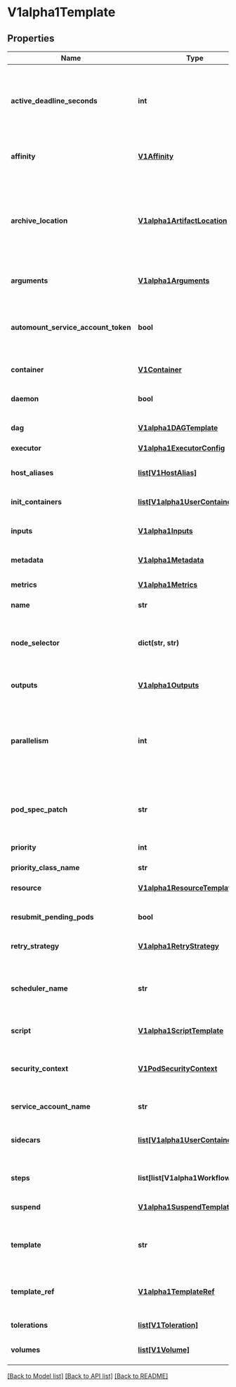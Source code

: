# V1alpha1Template

## Properties
Name | Type | Description | Notes
------------ | ------------- | ------------- | -------------
**active_deadline_seconds** | **int** | Optional duration in seconds relative to the StartTime that the pod may be active on a node before the system actively tries to terminate the pod; value must be positive integer This field is only applicable to container and script templates. | [optional] 
**affinity** | [**V1Affinity**](V1Affinity.md) | Affinity sets the pod&#39;s scheduling constraints Overrides the affinity set at the workflow level (if any) | [optional] 
**archive_location** | [**V1alpha1ArtifactLocation**](V1alpha1ArtifactLocation.md) | Location in which all files related to the step will be stored (logs, artifacts, etc...). Can be overridden by individual items in Outputs. If omitted, will use the default artifact repository location configured in the controller, appended with the &lt;workflowname&gt;/&lt;nodename&gt; in the key. | [optional] 
**arguments** | [**V1alpha1Arguments**](V1alpha1Arguments.md) | Arguments hold arguments to the template. DEPRECATED: This field is not used. | [optional] 
**automount_service_account_token** | **bool** | AutomountServiceAccountToken indicates whether a service account token should be automatically mounted in pods. ServiceAccountName of ExecutorConfig must be specified if this value is false. | [optional] 
**container** | [**V1Container**](V1Container.md) | Container is the main container image to run in the pod | [optional] 
**daemon** | **bool** | Deamon will allow a workflow to proceed to the next step so long as the container reaches readiness | [optional] 
**dag** | [**V1alpha1DAGTemplate**](V1alpha1DAGTemplate.md) | DAG template subtype which runs a DAG | [optional] 
**executor** | [**V1alpha1ExecutorConfig**](V1alpha1ExecutorConfig.md) | Executor holds configurations of the executor container. | [optional] 
**host_aliases** | [**list[V1HostAlias]**](V1HostAlias.md) | HostAliases is an optional list of hosts and IPs that will be injected into the pod spec | [optional] 
**init_containers** | [**list[V1alpha1UserContainer]**](V1alpha1UserContainer.md) | InitContainers is a list of containers which run before the main container. | [optional] 
**inputs** | [**V1alpha1Inputs**](V1alpha1Inputs.md) | Inputs describe what inputs parameters and artifacts are supplied to this template | [optional] 
**metadata** | [**V1alpha1Metadata**](V1alpha1Metadata.md) | Metdata sets the pods&#39;s metadata, i.e. annotations and labels | [optional] 
**metrics** | [**V1alpha1Metrics**](V1alpha1Metrics.md) | Metrics are a list of metrics emitted from this template | [optional] 
**name** | **str** | Name is the name of the template | 
**node_selector** | **dict(str, str)** | NodeSelector is a selector to schedule this step of the workflow to be run on the selected node(s). Overrides the selector set at the workflow level. | [optional] 
**outputs** | [**V1alpha1Outputs**](V1alpha1Outputs.md) | Outputs describe the parameters and artifacts that this template produces | [optional] 
**parallelism** | **int** | Parallelism limits the max total parallel pods that can execute at the same time within the boundaries of this template invocation. If additional steps/dag templates are invoked, the pods created by those templates will not be counted towards this total. | [optional] 
**pod_spec_patch** | **str** | PodSpecPatch holds strategic merge patch to apply against the pod spec. Allows parameterization of container fields which are not strings (e.g. resource limits). | [optional] 
**priority** | **int** | Priority to apply to workflow pods. | [optional] 
**priority_class_name** | **str** | PriorityClassName to apply to workflow pods. | [optional] 
**resource** | [**V1alpha1ResourceTemplate**](V1alpha1ResourceTemplate.md) | Resource template subtype which can run k8s resources | [optional] 
**resubmit_pending_pods** | **bool** | ResubmitPendingPods is a flag to enable resubmitting pods that remain Pending after initial submission | [optional] 
**retry_strategy** | [**V1alpha1RetryStrategy**](V1alpha1RetryStrategy.md) | RetryStrategy describes how to retry a template when it fails | [optional] 
**scheduler_name** | **str** | If specified, the pod will be dispatched by specified scheduler. Or it will be dispatched by workflow scope scheduler if specified. If neither specified, the pod will be dispatched by default scheduler. | [optional] 
**script** | [**V1alpha1ScriptTemplate**](V1alpha1ScriptTemplate.md) | Script runs a portion of code against an interpreter | [optional] 
**security_context** | [**V1PodSecurityContext**](V1PodSecurityContext.md) | SecurityContext holds pod-level security attributes and common container settings. Optional: Defaults to empty.  See type description for default values of each field. | [optional] 
**service_account_name** | **str** | ServiceAccountName to apply to workflow pods | [optional] 
**sidecars** | [**list[V1alpha1UserContainer]**](V1alpha1UserContainer.md) | Sidecars is a list of containers which run alongside the main container Sidecars are automatically killed when the main container completes | [optional] 
**steps** | **list[list[V1alpha1WorkflowStep]]** | Steps define a series of sequential/parallel workflow steps | [optional] 
**suspend** | [**V1alpha1SuspendTemplate**](V1alpha1SuspendTemplate.md) | Suspend template subtype which can suspend a workflow when reaching the step | [optional] 
**template** | **str** | Template is the name of the template which is used as the base of this template. DEPRECATED: This field is not used. | [optional] 
**template_ref** | [**V1alpha1TemplateRef**](V1alpha1TemplateRef.md) | TemplateRef is the reference to the template resource which is used as the base of this template. DEPRECATED: This field is not used. | [optional] 
**tolerations** | [**list[V1Toleration]**](V1Toleration.md) | Tolerations to apply to workflow pods. | [optional] 
**volumes** | [**list[V1Volume]**](V1Volume.md) | Volumes is a list of volumes that can be mounted by containers in a template. | [optional] 

[[Back to Model list]](../README.md#documentation-for-models) [[Back to API list]](../README.md#documentation-for-api-endpoints) [[Back to README]](../README.md)


